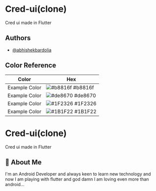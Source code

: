 
# Cred-ui(clone)

Cred ui made in Flutter



## Authors

- [@abhishekbardolia](https://www.github.com/abhishekbardolia)

## Color Reference

| Color             | Hex                                                                |
| ----------------- | ------------------------------------------------------------------ |
| Example Color | ![#b8816f](https://via.placeholder.com/10/b8816f?text=+) #b8816f |
| Example Color | ![#de8670](https://via.placeholder.com/10/de8670?text=+) #de8670 |
| Example Color | ![#1F2326](https://via.placeholder.com/10/1F2326?text=+) #1F2326 |
| Example Color | ![#1B1F22](https://via.placeholder.com/10/1B1F22?text=+) #1B1F22 |


# Cred-ui(clone)

Cred ui made in Flutter




## 🚀 About Me
I'm an Android Developer and always keen to learn new technology and now I am playing with flutter and god damn I am loving even more than android...

